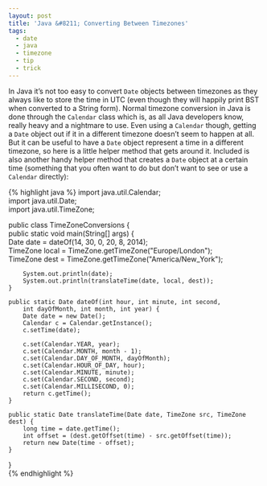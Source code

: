 ```yaml
---
layout: post
title: 'Java &#8211; Converting Between Timezones'
tags:
  - date
  - java
  - timezone
  - tip
  - trick
---
```

In Java it&#8217;s not too easy to convert `Date` objects between timezones as they always like to store the time in UTC (even though they will happily print BST when converted to a String form). Normal timezone conversion in Java is done through the `Calendar` class which is, as all Java developers know, really heavy and a nightmare to use. Even using a `Calendar` though, getting a `Date` object out if it in a different timezone doesn&#8217;t seem to happen at all. But it can be useful to have a `Date` object represent a time in a different timezone, so here is a little helper method that gets around it. Included is also another handy helper method that creates a `Date` object at a certain time (something that you often want to do but don&#8217;t want to see or use a `Calendar` directly):

{% highlight java %}
import java.util.Calendar;  
import java.util.Date;  
import java.util.TimeZone;

public class TimeZoneConversions {  
	public static void main(String[] args) {  
		Date date = dateOf(14, 30, 0, 20, 8, 2014);  
		TimeZone local = TimeZone.getTimeZone("Europe/London");  
		TimeZone dest = TimeZone.getTimeZone("America/New_York");

		System.out.println(date);  
		System.out.println(translateTime(date, local, dest));
	}

	public static Date dateOf(int hour, int minute, int second,  
		int dayOfMonth, int month, int year) {  
		Date date = new Date();  
		Calendar c = Calendar.getInstance();  
		c.setTime(date);

		c.set(Calendar.YEAR, year);  
		c.set(Calendar.MONTH, month - 1);  
		c.set(Calendar.DAY_OF_MONTH, dayOfMonth);  
		c.set(Calendar.HOUR_OF_DAY, hour);  
		c.set(Calendar.MINUTE, minute);  
		c.set(Calendar.SECOND, second);  
		c.set(Calendar.MILLISECOND, 0);  
		return c.getTime();  
	}

	public static Date translateTime(Date date, TimeZone src, TimeZone dest) {  
		long time = date.getTime();  
		int offset = (dest.getOffset(time) - src.getOffset(time));  
		return new Date(time - offset);  
	}  
}  
{% endhighlight %}